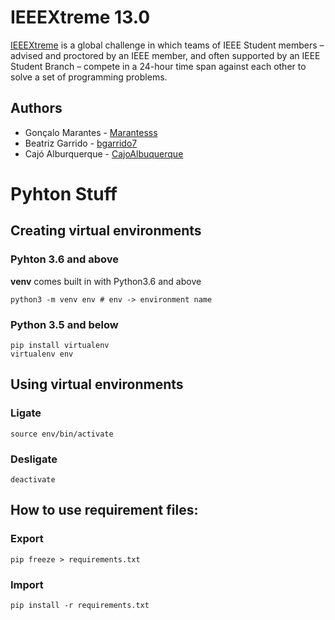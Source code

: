 # IEEEXtreme 13.0

[IEEEXtreme](https://ieeextreme.org/) is a global challenge in which teams of IEEE Student members – advised and proctored by an IEEE member, and often supported by an IEEE Student Branch – compete in a 24-hour time span against each other to solve a set of programming problems.


## Authors
* Gonçalo Marantes - [Marantesss](https://github.com/Marantesss) 
* Beatriz Garrido - [bgarrido7](https://github.com/bgarrido7)
* Cajó Alburquerque - [CajoAlbuquerque](https://github.com/CajoAlbuquerque)

# Pyhton Stuff

## Creating virtual environments

### Pyhton 3.6 and above

**venv** comes built in with Python3.6 and above

```shell
python3 -m venv env # env -> environment name
```
### Python 3.5 and below

```shell
pip install virtualenv
virtualenv env
```

## Using virtual environments

### Ligate

```shell
source env/bin/activate
```

### Desligate

```shell
deactivate
```

## How to use requirement files:

### Export

```shell
pip freeze > requirements.txt
```

### Import

```shell
pip install -r requirements.txt
```

